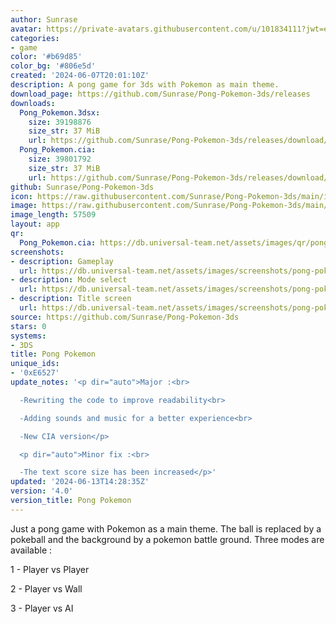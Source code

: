 ```yaml
---
author: Sunrase
avatar: https://private-avatars.githubusercontent.com/u/101834111?jwt=eyJhbGciOiJIUzI1NiIsInR5cCI6IkpXVCJ9.eyJpc3MiOiJnaXRodWIuY29tIiwiYXVkIjoicmF3LmdpdGh1YnVzZXJjb250ZW50LmNvbSIsImtleSI6ImtleTEiLCJleHAiOjE3MzQ2MTE2NDAsIm5iZiI6MTczNDYxMDQ0MCwicGF0aCI6Ii91LzEwMTgzNDExMSJ9.LoEtVDKlBP3W3Ssv_jxorD_9SeaGAbfmorVrVVKDcSw&v=4
categories:
- game
color: '#b69d85'
color_bg: '#806e5d'
created: '2024-06-07T20:01:10Z'
description: A pong game for 3ds with Pokemon as main theme.
download_page: https://github.com/Sunrase/Pong-Pokemon-3ds/releases
downloads:
  Pong_Pokemon.3dsx:
    size: 39198876
    size_str: 37 MiB
    url: https://github.com/Sunrase/Pong-Pokemon-3ds/releases/download/4.0/Pong_Pokemon.3dsx
  Pong_Pokemon.cia:
    size: 39801792
    size_str: 37 MiB
    url: https://github.com/Sunrase/Pong-Pokemon-3ds/releases/download/4.0/Pong_Pokemon.cia
github: Sunrase/Pong-Pokemon-3ds
icon: https://raw.githubusercontent.com/Sunrase/Pong-Pokemon-3ds/main/icon.png
image: https://raw.githubusercontent.com/Sunrase/Pong-Pokemon-3ds/main/banner.png
image_length: 57509
layout: app
qr:
  Pong_Pokemon.cia: https://db.universal-team.net/assets/images/qr/pong_pokemon-cia.png
screenshots:
- description: Gameplay
  url: https://db.universal-team.net/assets/images/screenshots/pong-pokemon/gameplay.png
- description: Mode select
  url: https://db.universal-team.net/assets/images/screenshots/pong-pokemon/mode-select.png
- description: Title screen
  url: https://db.universal-team.net/assets/images/screenshots/pong-pokemon/title-screen.png
source: https://github.com/Sunrase/Pong-Pokemon-3ds
stars: 0
systems:
- 3DS
title: Pong Pokemon
unique_ids:
- '0xE6527'
update_notes: '<p dir="auto">Major :<br>

  -Rewriting the code to improve readability<br>

  -Adding sounds and music for a better experience<br>

  -New CIA version</p>

  <p dir="auto">Minor fix :<br>

  -The text score size has been increased</p>'
updated: '2024-06-13T14:28:35Z'
version: '4.0'
version_title: Pong Pokemon
---
```

Just a pong game with Pokemon as a main theme.
The ball is replaced by a pokeball and the background by a pokemon battle ground.
Three modes are available :

1 - Player vs Player

2 - Player vs Wall

3 - Player vs AI